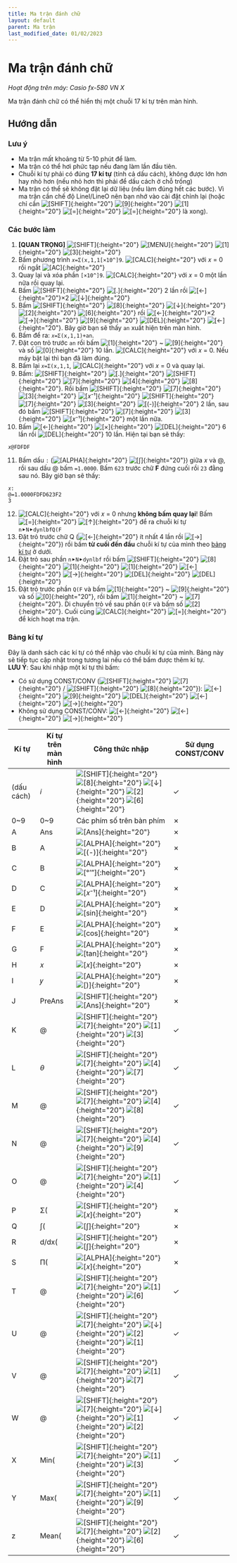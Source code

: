 ```yaml
---
title: Ma trận đánh chữ
layout: default
parent: Ma trận
last_modified_date: 01/02/2023
---
```


# Ma trận đánh chữ
*Hoạt động trên máy: Casio fx-580 VN X*

Ma trận đánh chữ có thể hiển thị một chuỗi 17 kí tự trên màn hình.

## Hướng dẫn
### Lưu ý
- Ma trận mất khoảng từ 5-10 phút để làm.
- Ma trận có thể hơi phức tạp nếu đang làm lần đầu tiên.
- Chuỗi kí tự phải có đúng **17 kí tự** (tính cả dấu cách), không được lớn hơn hay nhỏ hơn (nếu nhỏ hơn thì phải để dấu cách ở chỗ trống)
- Ma trận có thể sẽ không đặt lại dữ liệu (nếu làm đúng hết các bước). Vì ma trận cần chế độ LineI/LineO nên bạn nhớ vào cài đặt chỉnh lại (hoặc chỉ cần ![\[SHIFT\]]{:height="20"} ![\[9\]]{:height="20"} ![\[1\]]{:height="20"} ![\[=\]]{:height="20"} ![\[=\]]{:height="20"} là xong).

### Các bước làm
1. **[QUAN TRỌNG]** ![\[SHIFT\]]{:height="20"} ![\[MENU\]]{:height="20"} ![\[1\]]{:height="20"} ![\[3\]]{:height="20"}
2. Bấm phương trình `𝑥=Σ(x,1,1[×10^]9`. ![\[CALC\]]{:height="20"} với 𝑥 = 0 rồi ngắt ![\[AC\]]{:height="20"}
3. Quay lại và xóa phần `[×10^]9`. ![\[CALC\]]{:height="20"} với 𝑥 = 0 một lần nữa rồi quay lại.
4. Bấm ![\[SHIFT\]]{:height="20"} ![\[.\]]{:height="20"} 2 lần rồi ![\[←\]]{:height="20"}×2 ![\[↓\]]{:height="20"}
5. Bấm ![\[SHIFT\]]{:height="20"} ![\[8\]]{:height="20"} ![\[↓\]]{:height="20"} ![\[2\]]{:height="20"} ![\[6\]]{:height="20"} rồi ![\[←\]]{:height="20"}×2 ![\[→\]]{:height="20"} ![\[9\]]{:height="20"} ![\[DEL\]]{:height="20"} ![\[←\]]{:height="20"}. Bây giờ bạn sẽ thấy `an` xuất hiện trên màn hình.
6. Bấm để ra: `𝑥=Σ(x,1,1)+an`.
7. Đặt con trỏ trước `an` rồi bấm ![\[1\]]{:height="20"} ~ ![\[9\]]{:height="20"} và số ![\[0\]]{:height="20"} 10 lần. ![\[CALC\]]{:height="20"} với 𝑥 = 0. Nếu máy bật lại thì bạn đã làm đúng.
8. Bấm lại `𝑥=Σ(x,1,1`, ![\[CALC\]]{:height="20"} với 𝑥 = 0 và quay lại.
9. Bấm: ![\[SHIFT\]]{:height="20"} ![\[.\]]{:height="20"} ![\[SHIFT\]]{:height="20"} ![\[7\]]{:height="20"} ![\[4\]]{:height="20"} ![\[8\]]{:height="20"}. Rồi bấm ![\[SHIFT\]]{:height="20"} ![\[7\]]{:height="20"} ![\[3\]]{:height="20"} ![\[𝑥⁻¹\]]{:height="20"} ![\[SHIFT\]]{:height="20"} ![\[7\]]{:height="20"} ![\[3\]]{:height="20"} ![\[(-)\]]{:height="20"} 2 lần, sau đó bấm ![\[SHIFT\]]{:height="20"} ![\[7\]]{:height="20"} ![\[3\]]{:height="20"} ![\[𝑥⁻¹\]]{:height="20"} một lần nữa.
10. Bấm ![\[←\]]{:height="20"} ![\[×\]]{:height="20"} ![\[DEL\]]{:height="20"} 6 lần rồi ![\[DEL\]]{:height="20"} 10 lần. Hiện tại bạn sẽ thấy:  
```
𝑥@FDFDF
```
11. Bấm dấu `:` (![\[ALPHA\]]{:height="20"} ![\[∫\]]{:height="20"}) giữa 𝑥 và @, rồi sau dấu @ bấm `=1.0000`. Bấm `623` trước chữ **F** đứng cuối rồi `23` đằng sau nó. Bây giờ bạn sẽ thấy:  
```
𝑥:
@=1.0000FDFD623F2
3
```
12. ![\[CALC\]]{:height="20"} với 𝑥 = 0 nhưng **không bấm quay lại**! Bấm ![\[=\]]{:height="20"} ![\[↑\]]{:height="20"} để ra chuỗi kí tự `n⯈N⯈dynlbfQ(F`
13. Đặt trỏ trước chữ Q (![\[←\]]{:height="20"} ít nhất 4 lần rồi ![\[→\]]{:height="20"}) rồi bấm **từ cuối đến đầu** chuỗi kí tự của mình theo [bảng kí tự](#b%E1%BA%A3ng-k%C3%AD-t%E1%BB%B1) ở dưới.
14. Đặt trỏ sau phần `n⯈N⯈dynlbf` rồi bấm ![\[SHIFT\]]{:height="20"} ![\[8\]]{:height="20"} ![\[1\]]{:height="20"} ![\[1\]]{:height="20"} ![\[←\]]{:height="20"} ![\[→\]]{:height="20"} ![\[DEL\]]{:height="20"} ![\[DEL\]]{:height="20"}
15. Đặt trỏ trước phần `Q(F` và bấm ![\[1\]]{:height="20"} ~ ![\[9\]]{:height="20"} và số ![\[0\]]{:height="20"}, rồi bấm ![\[1\]]{:height="20"} ~ ![\[7\]]{:height="20"}. Di chuyển trỏ về sau phần `Q(F` và bấm số ![\[2\]]{:height="20"}. Cuối cùng ![\[CALC\]]{:height="20"} ![\[=\]]{:height="20"} để kích hoạt ma trận.

### Bảng kí tự
Đây là danh sách các kí tự có thể nhập vào chuỗi kí tự của mình. Bảng này sẽ tiếp tục cập nhật trong tương lai nếu có thể bấm được thêm kí tự.  
**LƯU Ý**: Sau khi nhập một kí tự thì bấm:
- Có sử dụng CONST/CONV (![\[SHIFT\]]{:height="20"} ![\[7\]]{:height="20"} / ![\[SHIFT\]]{:height="20"} ![\[8\]]{:height="20"}): ![\[←\]]{:height="20"} ![\[9\]]{:height="20"} ![\[DEL\]]{:height="20"} ![\[←\]]{:height="20"} ![\[→\]]{:height="20"}
- Không sử dụng CONST/CONV: ![\[←\]]{:height="20"} ![\[←\]]{:height="20"} ![\[→\]]{:height="20"}

| Kí tự | Kí tự trên màn hình | Công thức nhập | Sử dụng CONST/CONV |
|--|--|--|--|
| (dấu cách) | 𝑖 | ![\[SHIFT\]]{:height="20"} ![\[8\]]{:height="20"} ![\[↓\]]{:height="20"} ![\[2\]]{:height="20"} ![\[6\]]{:height="20"} | ✓ |
| 0~9 | 0~9 | Các phím số trên bàn phím | ✗ |
| A | Ans | ![\[Ans\]]{:height="20"} | ✗ |
| B | A | ![\[ALPHA\]]{:height="20"} ![\[(-)\]]{:height="20"} | ✗ |
| C | B | ![\[ALPHA\]]{:height="20"} ![\[°’”\]]{:height="20"} | ✗ |
| D | C | ![\[ALPHA\]]{:height="20"} ![\[𝑥⁻¹\]]{:height="20"} | ✗ |
| E | D | ![\[ALPHA\]]{:height="20"} ![\[sin\]]{:height="20"} | ✗ |
| F | E | ![\[ALPHA\]]{:height="20"} ![\[cos\]]{:height="20"} | ✗ |
| G | F | ![\[ALPHA\]]{:height="20"} ![\[tan\]]{:height="20"} | ✗ |
| H | 𝑥 | ![\[𝑥\]]{:height="20"} | ✗ |
| I | 𝑦 | ![\[ALPHA\]]{:height="20"} ![\[)\]]{:height="20"} | ✗ |
| J | PreAns | ![\[SHIFT\]]{:height="20"} ![\[Ans\]]{:height="20"} | ✗ |
| K | @ | ![\[SHIFT\]]{:height="20"} ![\[7\]]{:height="20"} ![\[1\]]{:height="20"} ![\[3\]]{:height="20"} | ✓ |
| L | *θ* | ![\[SHIFT\]]{:height="20"} ![\[7\]]{:height="20"} ![\[4\]]{:height="20"} ![\[7\]]{:height="20"} | ✓ |
| M | @ | ![\[SHIFT\]]{:height="20"} ![\[7\]]{:height="20"} ![\[4\]]{:height="20"} ![\[8\]]{:height="20"} | ✓ |
| N | @ | ![\[SHIFT\]]{:height="20"} ![\[7\]]{:height="20"} ![\[4\]]{:height="20"} ![\[9\]]{:height="20"} | ✓ |
| O | @ | ![\[SHIFT\]]{:height="20"} ![\[7\]]{:height="20"} ![\[1\]]{:height="20"} ![\[4\]]{:height="20"} | ✓ |
| P | Σ( | ![\[SHIFT\]]{:height="20"} ![\[𝑥\]]{:height="20"} | ✗ |
| Q | ∫( | ![\[∫\]]{:height="20"} | ✗ |
| R | d/dx( | ![\[SHIFT\]]{:height="20"} ![\[∫\]]{:height="20"} | ✗ |
| S | Π( | ![\[ALPHA\]]{:height="20"} ![\[𝑥\]]{:height="20"} | ✗ |
| T | @ | ![\[SHIFT\]]{:height="20"} ![\[7\]]{:height="20"} ![\[1\]]{:height="20"} ![\[6\]]{:height="20"} | ✓ |
| U | @ | ![\[SHIFT\]]{:height="20"} ![\[7\]]{:height="20"} ![\[↓\]]{:height="20"} ![\[2\]]{:height="20"} ![\[1\]]{:height="20"} | ✓ |
| V | @ | ![\[SHIFT\]]{:height="20"} ![\[7\]]{:height="20"} ![\[1\]]{:height="20"} ![\[7\]]{:height="20"} | ✓ |
| W | @ | ![\[SHIFT\]]{:height="20"} ![\[7\]]{:height="20"} ![\[↓\]]{:height="20"} ![\[1\]]{:height="20"} ![\[2\]]{:height="20"} | ✓ |
| X | Min( | ![\[SHIFT\]]{:height="20"} ![\[7\]]{:height="20"} ![\[1\]]{:height="20"} ![\[3\]]{:height="20"} | ✓ |
| Y | Max( | ![\[SHIFT\]]{:height="20"} ![\[7\]]{:height="20"} ![\[1\]]{:height="20"} ![\[9\]]{:height="20"} | ✓ |
| z | Mean( | ![\[SHIFT\]]{:height="20"} ![\[7\]]{:height="20"} ![\[2\]]{:height="20"} ![\[6\]]{:height="20"} | ✓ |

[\[SHIFT\]]: /thu-vien-ma-tran/images/fx580vnx/shift.png
[\[ALPHA\]]: /thu-vien-ma-tran/images/fx580vnx/alpha.png
[\[MENU\]]: /thu-vien-ma-tran/images/fx580vnx/menu.png
[\[↑\]]: /thu-vien-ma-tran/images/fx580vnx/dpad_up.png
[\[←\]]: /thu-vien-ma-tran/images/fx580vnx/dpad_left.png
[\[→\]]: /thu-vien-ma-tran/images/fx580vnx/dpad_right.png
[\[↓\]]: /thu-vien-ma-tran/images/fx580vnx/dpad_down.png
[\[CALC\]]: /thu-vien-ma-tran/images/fx580vnx/calc.png
[\[∫\]]: /thu-vien-ma-tran/images/fx580vnx/integral.png
[\[𝑥\]]: /thu-vien-ma-tran/images/fx580vnx/x.png
[\[(-)\]]: /thu-vien-ma-tran/images/fx580vnx/negat.png
[\[°’”\]]: /thu-vien-ma-tran/images/fx580vnx/degr.png
[\[𝑥⁻¹\]]: /thu-vien-ma-tran/images/fx580vnx/expo_-1.png
[\[sin\]]: /thu-vien-ma-tran/images/fx580vnx/sin.png
[\[cos\]]: /thu-vien-ma-tran/images/fx580vnx/cos.png
[\[tan\]]: /thu-vien-ma-tran/images/fx580vnx/tan.png
[\[)\]]: /thu-vien-ma-tran/images/fx580vnx/paren_closed.png
[\[DEL\]]: /thu-vien-ma-tran/images/fx580vnx/del.png
[\[AC\]]: /thu-vien-ma-tran/images/fx580vnx/ac.png
[\[×\]]: /thu-vien-ma-tran/images/fx580vnx/mul.png
[\[0\]]: /thu-vien-ma-tran/images/fx580vnx/0.png
[\[1\]]: /thu-vien-ma-tran/images/fx580vnx/1.png
[\[2\]]: /thu-vien-ma-tran/images/fx580vnx/2.png
[\[3\]]: /thu-vien-ma-tran/images/fx580vnx/3.png
[\[4\]]: /thu-vien-ma-tran/images/fx580vnx/4.png
[\[5\]]: /thu-vien-ma-tran/images/fx580vnx/5.png
[\[6\]]: /thu-vien-ma-tran/images/fx580vnx/6.png
[\[7\]]: /thu-vien-ma-tran/images/fx580vnx/7.png
[\[8\]]: /thu-vien-ma-tran/images/fx580vnx/8.png
[\[9\]]: /thu-vien-ma-tran/images/fx580vnx/9.png
[\[.\]]: /thu-vien-ma-tran/images/fx580vnx/decimal.png
[\[Ans\]]: /thu-vien-ma-tran/images/fx580vnx/ans.png
[\[=\]]: /thu-vien-ma-tran/images/fx580vnx/exec.png
